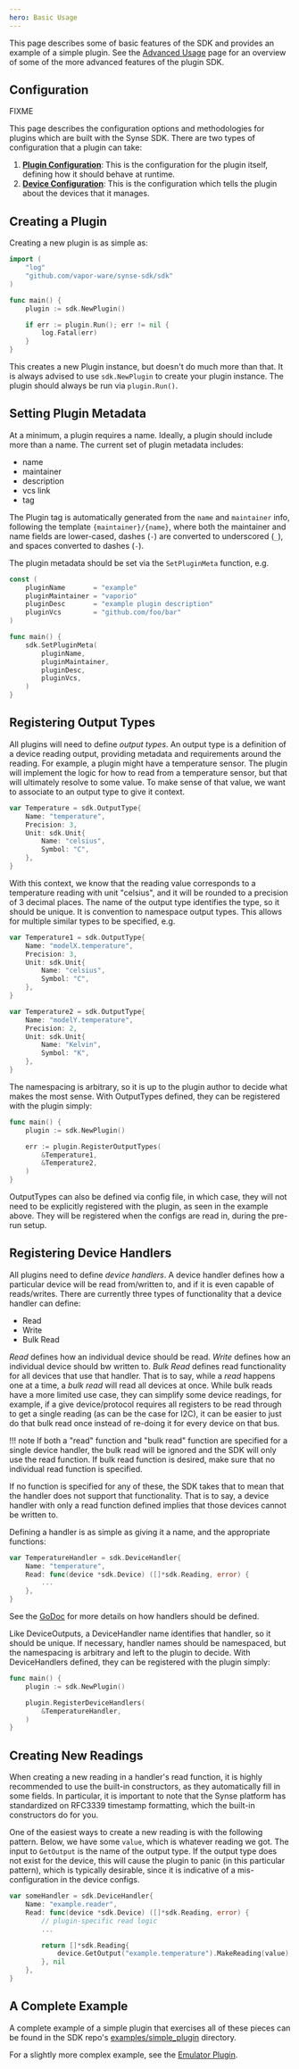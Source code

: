 ```yaml
---
hero: Basic Usage
---
```


This page describes some of basic features of the SDK and provides an example
of a simple plugin. See the [Advanced Usage](advanced.md) page for an overview of some of
the more advanced features of the plugin SDK.

## Configuration
FIXME

This page describes the configuration options and methodologies for plugins which
are built with the Synse SDK. There are two types of configuration that a plugin
can take:

1. [**Plugin Configuration**](configuration.plugin.md): This is the configuration for the plugin itself,
   defining how it should behave at runtime.
2. [**Device Configuration**](configuration.device.md): This is the configuration which tells the plugin
   about the devices that it manages. 




## Creating a Plugin

Creating a new plugin is as simple as:

```go
import (
    "log"
    "github.com/vapor-ware/synse-sdk/sdk"
)

func main() {
    plugin := sdk.NewPlugin()

    if err := plugin.Run(); err != nil {
        log.Fatal(err)
    }
}
```

This creates a new Plugin instance, but doesn't do much more than that. It is always
advised to use `sdk.NewPlugin` to create your plugin instance. The plugin should
always be run via `plugin.Run()`.

## Setting Plugin Metadata

At a minimum, a plugin requires a name. Ideally, a plugin should include more than a
name. The current set of plugin metadata includes:

- name
- maintainer
- description
- vcs link
- tag

The Plugin tag is automatically generated from the `name` and `maintainer` info,
following the template `{maintainer}/{name}`, where both the maintainer and name fields
are lower-cased, dashes (`-`) are converted to underscored (`_`), and spaces converted
to dashes (`-`).

The plugin metadata should be set via the `SetPluginMeta` function, e.g.

```go
const (
    pluginName       = "example"
    pluginMaintainer = "vaporio"
    pluginDesc       = "example plugin description"
    pluginVcs        = "github.com/foo/bar"
)

func main() {
    sdk.SetPluginMeta(
        pluginName,
        pluginMaintainer,
        pluginDesc,
        pluginVcs,
    )
}
```

## Registering Output Types

All plugins will need to define *output types*. An output type is a definition of a
device reading output, providing metadata and requirements around the reading. For
example, a plugin might have a temperature sensor. The plugin will implement the logic
for how to read from a temperature sensor, but that will ultimately resolve to some
value. To make sense of that value, we want to associate to an output type to give it
context.

```go
var Temperature = sdk.OutputType{
    Name: "temperature",
    Precision: 3,
    Unit: sdk.Unit{
        Name: "celsius",
        Symbol: "C",
    },
}
```

With this context, we know that the reading value corresponds to a temperature reading
with unit "celsius", and it will be rounded to a precision of 3 decimal places. The name
of the output type identifies the type, so it should be unique. It is convention to namespace
output types. This allows for multiple similar types to be specified, e.g.

```go
var Temperature1 = sdk.OutputType{
    Name: "modelX.temperature",
    Precision: 3,
    Unit: sdk.Unit{
        Name: "celsius",
        Symbol: "C",
    },
}

var Temperature2 = sdk.OutputType{
    Name: "modelY.temperature",
    Precision: 2,
    Unit: sdk.Unit{
        Name: "Kelvin",
        Symbol: "K",
    },
}
```

The namespacing is arbitrary, so it is up to the plugin author to decide what makes the
most sense. With OutputTypes defined, they can be registered with the plugin simply:

```go
func main() {
    plugin := sdk.NewPlugin()

    err := plugin.RegisterOutputTypes(
        &Temperature1,
        &Temperature2,
    )
}
```

OutputTypes can also be defined via config file, in which case, they will not need to
be explicitly registered with the plugin, as seen in the example above. They will be
registered when the configs are read in, during the pre-run setup.


## Registering Device Handlers

All plugins need to define *device handlers*. A device handler defines how a particular
device will be read from/written to, and if it is even capable of reads/writes. There are
currently three types of functionality that a device handler can define:

- Read
- Write
- Bulk Read

*Read* defines how an individual device should be read. *Write* defines how an individual
device should bw written to. *Bulk Read* defines read functionality for all devices that
use that handler. That is to say, while a *read* happens one at a time, a *bulk read* will
read all devices at once. While bulk reads have a more limited use case, they can simplify
some device readings, for example, if a give device/protocol requires all registers to be
read through to get a single reading (as can be the case for I2C), it can be easier to just
do that bulk read once instead of re-doing it for every device on that bus.

!!! note
    If both a "read" function and "bulk read" function are specified for a single
    device handler, the bulk read will be ignored and the SDK will only use the read function.
    If bulk read function is desired, make sure that no individual read function is specified.

If no function is specified for any of these, the SDK takes that to mean that the handler
does not support that functionality. That is to say, a device handler with only a read
function defined implies that those devices cannot be written to.

Defining a handler is as simple as giving it a name, and the appropriate functions:

```go
var TemperatureHandler = sdk.DeviceHandler{
    Name: "temperature",
    Read: func(device *sdk.Device) ([]*sdk.Reading, error) {
        ...
    },
}
```

See the [GoDoc](https://godoc.org/github.com/vapor-ware/synse-sdk/sdk) for more details on
how handlers should be defined.

Like DeviceOutputs, a DeviceHandler name identifies that handler, so it should be unique.
If necessary, handler names should be namespaced, but the namespacing is arbitrary and left
to the plugin to decide. With DeviceHandlers defined, they can be registered with the plugin
simply:

```go
func main() {
    plugin := sdk.NewPlugin()

    plugin.RegisterDeviceHandlers(
        &TemperatureHandler,
    )
}
```


## Creating New Readings

When creating a new reading in a handler's read function, it is highly recommended
to use the built-in constructors, as they automatically fill in some fields. In particular,
it is important to note that the Synse platform has standardized on RFC3339 timestamp
formatting, which the built-in constructors do for you.

One of the easiest ways to create a new reading is with the following pattern. Below,
we have some `value`, which is whatever reading we got. The input to `GetOutput` is
the name of the output type. If the output type does not exist for the device, this will cause
the plugin to panic (in this particular pattern), which is typically desirable, since it is
indicative of a mis-configuration in the device configs.

```go
var someHandler = sdk.DeviceHandler{
    Name: "example.reader",
    Read: func(device *sdk.Device) ([]*sdk.Reading, error) {
        // plugin-specific read logic
        ...

        return []*sdk.Reading{
            device.GetOutput("example.temperature").MakeReading(value),
        }, nil
    },
}
```

## A Complete Example

A complete example of a simple plugin that exercises all of these pieces can be found in the
SDK repo's [examples/simple_plugin](https://github.com/vapor-ware/synse-sdk/tree/master/examples/simple_plugin)
directory.

For a slightly more complex example, see the [Emulator Plugin](https://github.com/vapor-ware/synse-emulator-plugin).

